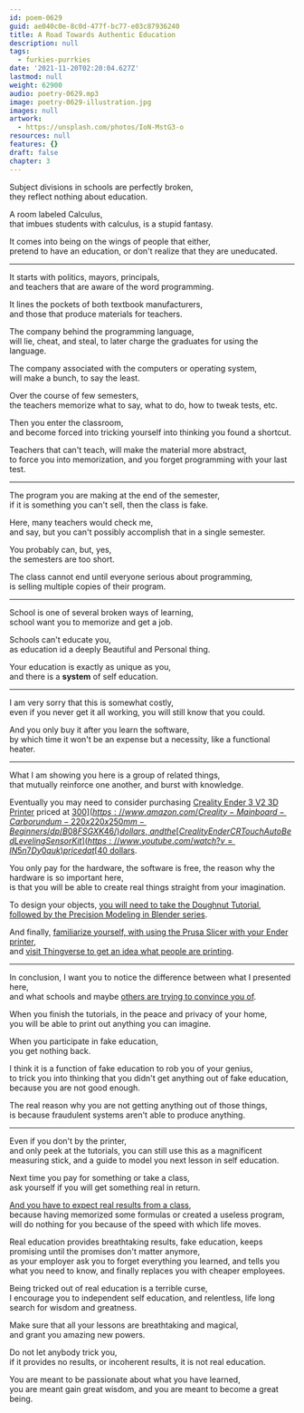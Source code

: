 ```yaml
---
id: poem-0629
guid: ae040c0e-8c0d-477f-bc77-e03c87936240
title: A Road Towards Authentic Education
description: null
tags:
  - furkies-purrkies
date: '2021-11-20T02:20:04.627Z'
lastmod: null
weight: 62900
audio: poetry-0629.mp3
image: poetry-0629-illustration.jpg
images: null
artwork:
  - https://unsplash.com/photos/IoN-MstG3-o
resources: null
features: {}
draft: false
chapter: 3
---
```


Subject divisions in schools are perfectly broken,\
they reflect nothing about education.

A room labeled Calculus,\
that imbues students with calculus, is a stupid fantasy.

It comes into being on the wings of people that either,\
pretend to have an education, or don't realize that they are uneducated.

---

It starts with politics, mayors, principals,\
and teachers that are aware of the word programming.

It lines the pockets of both textbook manufacturers,\
and those that produce materials for teachers.

The company behind the programming language,\
will lie, cheat, and steal, to later charge the graduates for using the language.

The company associated with the computers or operating system,\
will make a bunch, to say the least.

Over the course of few semesters,\
the teachers memorize what to say, what to do, how to tweak tests, etc.

Then you enter the classroom,\
and become forced into tricking yourself into thinking you found a shortcut.

Teachers that can't teach, will make the material more abstract,\
to force you into memorization, and you forget programming with your last test.

---

The program you are making at the end of the semester,\
if it is something you can't sell, then the class is fake.

Here, many teachers would check me,\
and say, but you can't possibly accomplish that in a single semester.

You probably can, but, yes,\
the semesters are too short.

The class cannot end until everyone serious about programming,\
is selling multiple copies of their program.

---

School is one of several broken ways of learning,\
school want you to memorize and get a job.

Schools can't educate you,\
as education id a deeply Beautiful and Personal thing.

Your education is exactly as unique as you,\
and there is a **system** of self education.

---

I am very sorry that this is somewhat costly,\
even if you never get it all working, you will still know that you could.

And you only buy it after you learn the software,\
by which time it won't be an expense but a necessity, like a functional heater.

---

What I am showing you here is a group of related things,\
that mutually reinforce one another, and burst with knowledge.

Eventually you may need to consider purchasing [Creality Ender 3 V2 3D Printer](https://www.youtube.com/watch?v=gokN9xNG94U) priced at [$300](https://www.amazon.com/Creality-Mainboard-Carborundum-220x220x250mm-Beginners/dp/B08FSGXK46/) dollars,\
and the [Creality Ender CR Touch Auto Bed Leveling Sensor Kit](https://www.youtube.com/watch?v=lN5n7Dy0quk) priced at [$40 dollars](https://www.amazon.com/Creality-Leveling-Compatible-Mainboard-Printer/dp/B098LQ9WPX/).

You only pay for the hardware, the software is free, the reason why the hardware is so important here,\
is that you will be able to create real things straight from your imagination.

To design your objects, [you will need to take the Doughnut Tutorial](https://www.youtube.com/watch?v=TPrnSACiTJ4\&list=PLexwJr_iILK7IkuhEeAYeN7aLV5AAXKa-),\
[followed by the Precision Modeling in Blender series](https://www.youtube.com/playlist?list=PL6Fiih6ItYsX3qdwhEyd77zy82bM-I8t1).

And finally, [familiarize yourself, with using the Prusa Slicer with your Ender printer](https://www.youtube.com/watch?v=NAViqJx73Y0),\
and [visit Thingverse to get an idea what people are printing](https://www.thingiverse.com/).

---

In conclusion, I want you to notice the difference between what I presented here,\
and what schools and maybe [others are trying to convince you of](https://www.youtube.com/watch?v=WwcuEHWO6pc).

When you finish the tutorials, in the peace and privacy of your home,\
you will be able to print out anything you can imagine.

When you participate in fake education,\
you get nothing back.

I think it is a function of fake education to rob you of your genius,\
to trick you into thinking that you didn't get anything out of fake education, because you are not good enough.

The real reason why you are not getting anything out of those things,\
is because fraudulent systems aren't able to produce anything.

---

Even if you don't by the printer,\
and only peek at the tutorials, you can still use this as a magnificent measuring stick, and a guide to model you next lesson in self education.

Next time you pay for something or take a class,\
ask yourself if you will get something real in return.

[And you have to expect real results from a class](https://www.youtube.com/watch?v=_Idra8rVS1I),\
because having memorized some formulas or created a useless program, will do nothing for you because of the speed with which life moves.

Real education provides breathtaking results, fake education, keeps promising until the promises don't matter anymore,\
as your employer ask you to forget everything you learned, and tells you what you need to know, and finally replaces you with cheaper employees.

Being tricked out of real education is a terrible curse,\
I encourage you to independent self education, and relentless, life long search for wisdom and greatness.

Make sure that all your lessons are breathtaking and magical,\
and grant you amazing new powers.

Do not let anybody trick you,\
if it provides no results, or incoherent results, it is not real education.

You are meant to be passionate about what you have learned,\
you are meant gain great wisdom, and you are meant to become a great being.
